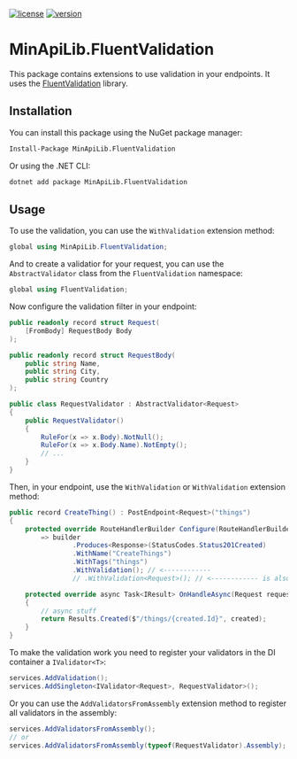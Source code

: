[![license](https://img.shields.io/badge/License-MIT-purple.svg)](../../LICENSE)
[![version](https://img.shields.io/nuget/vpre/MinApiLib.FluentValidation)](https://www.nuget.org/packages/MinApiLib.FluentValidation)

# MinApiLib.FluentValidation

This package contains extensions to use validation in your endpoints. It uses the [FluentValidation](https://docs.fluentvalidation.net/en/latest/) library.


## Installation

You can install this package using the NuGet package manager:

```bash
Install-Package MinApiLib.FluentValidation
```

Or using the .NET CLI:

```bash
dotnet add package MinApiLib.FluentValidation
```

## Usage

To use the validation, you can use the `WithValidation` extension method:

```csharp
global using MinApiLib.FluentValidation;
```

And to create a validatior for your request, you can use the `AbstractValidator` class from the `FluentValidation` namespace:

```csharp
global using FluentValidation;
```

Now configure the validation filter in your endpoint:

```csharp
public readonly record struct Request(
    [FromBody] RequestBody Body
);

public readonly record struct RequestBody(
    public string Name,
    public string City,
    public string Country
);

public class RequestValidator : AbstractValidator<Request>
{
    public RequestValidator()
    {
        RuleFor(x => x.Body).NotNull();
        RuleFor(x => x.Body.Name).NotEmpty();
        // ...
    }
}
```

Then, in your endpoint, use the `WithValidation` or  `WithValidation` extension method:

```csharp
public record CreateThing() : PostEndpoint<Request>("things")
{
    protected override RouteHandlerBuilder Configure(RouteHandlerBuilder builder)
        => builder
                .Produces<Response>(StatusCodes.Status201Created)
                .WithName("CreateThings")
                .WithTags("things")
                .WithValidation(); // <------------
                // .WithValidation<Request>(); // <------------ is also valid

    protected override async Task<IResult> OnHandleAsync(Request request, CancellationToken cancellationToken)
    {
        // async stuff
        return Results.Created($"/things/{created.Id}", created);
    }
}
```

To make the validation work you need to register your validators in the DI container a `IValidator<T>`:

```csharp
services.AddValidation();
services.AddSingleton<IValidator<Request>, RequestValidator>();
```

Or you can use the `AddValidatorsFromAssembly` extension method to register all validators in the assembly:

```csharp
services.AddValidatorsFromAssembly();
// or
services.AddValidatorsFromAssembly(typeof(RequestValidator).Assembly);
```